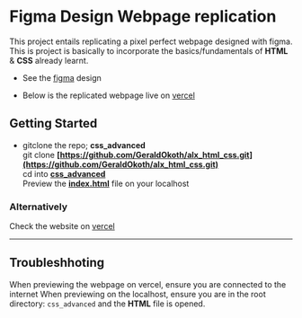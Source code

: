
# Figma Design Webpage replication

This project entails replicating a pixel perfect webpage designed with figma. This is project is basically to incorporate the basics/fundamentals of __HTML__ & __CSS__ already learnt.

* See the [figma](https://www.figma.com/design/yfdgqxEwlKfLn0VniPR1Bw/Homepage--Copy-?node-id=0-1&p=f&t=aJuJBNFJnmstEgYM-0) design

* Below is the replicated webpage live on [vercel](https://alx-html-css-psi.vercel.app/)

## Getting Started

* gitclone the repo; __css_advanced__  
    git clone __[https://github.com/GeraldOkoth/alx_html_css.git](https://github.com/GeraldOkoth/alx_html_css.git)__  
    cd into __[css_advanced](https://github.com/GeraldOkoth/alx_html_css/tree/main/css_advanced)__  
    Preview the __[index.html](https://github.com/GeraldOkoth/alx_html_css/blob/main/css_advanced/index.html)__ file on your localhost

### Alternatively  

Check the website on [vercel](https://alx-html-css-psi.vercel.app/)
___

## Troubleshhoting

When previewing the webpage on vercel, ensure you are connected to the internet
When previewing on the localhost, ensure you are in the root directory: `css_advanced` and the __HTML__ file is opened.
